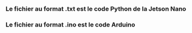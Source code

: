 ### Le fichier au format .txt est le code Python de la Jetson Nano

### Le fichier au format .ino est le code Arduino
